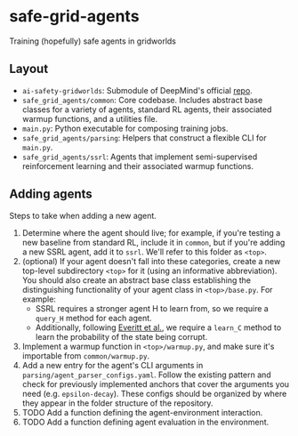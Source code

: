 safe-grid-agents
========
Training (hopefully) safe agents in gridworlds

## Layout
- `ai-safety-gridworlds`: Submodule of DeepMind's official [repo](https://github.com/deepmind/ai-safety-gridworlds).
- `safe_grid_agents/common`: Core codebase. Includes abstract base classes for a variety of agents, standard RL agents, their associated warmup functions, and a utilities file.
- `main.py`: Python executable for composing training jobs.
- `safe_grid_agents/parsing`: Helpers that construct a flexible CLI for `main.py`.
- `safe_grid_agents/ssrl`: Agents that implement semi-supervised reinforcement learning and their associated warmup functions.

## Adding agents
Steps to take when adding a new agent.

1. Determine where the agent should live; for example, if you're testing a new baseline from standard RL, include it in `common`, but if you're adding a new SSRL agent, add it to `ssrl`.  We'll refer to this folder as `<top>`.
2. (optional) If your agent doesn't fall into these categories, create a new top-level subdirectory `<top>` for it (using an informative abbreviation).  You should also create an abstract base class establishing the distinguishing functionality of your agent class in `<top>/base.py`. For example:
    - SSRL requires a stronger agent H to learn from, so we require a `query_H` method for each agent.
    - Additionally, following [Everitt et al.](https://arxiv.org/abs/1705.08417), we require a `learn_C` method to learn the probability of the state being corrupt.
3. Implement a warmup function in `<top>/warmup.py`, and make sure it's importable from `common/warmup.py`.
4. Add a new entry for the agent's CLI arguments in `parsing/agent_parser_configs.yaml`.  Follow the existing pattern and check for previously implemented anchors that cover the arguments you need (e.g. `epsilon-decay`).  These configs should be organized by where they appear in the folder structure of the repository.
5. TODO Add a function defining the agent-environment interaction.
6. TODO Add a function defining agent evaluation in the environment.

